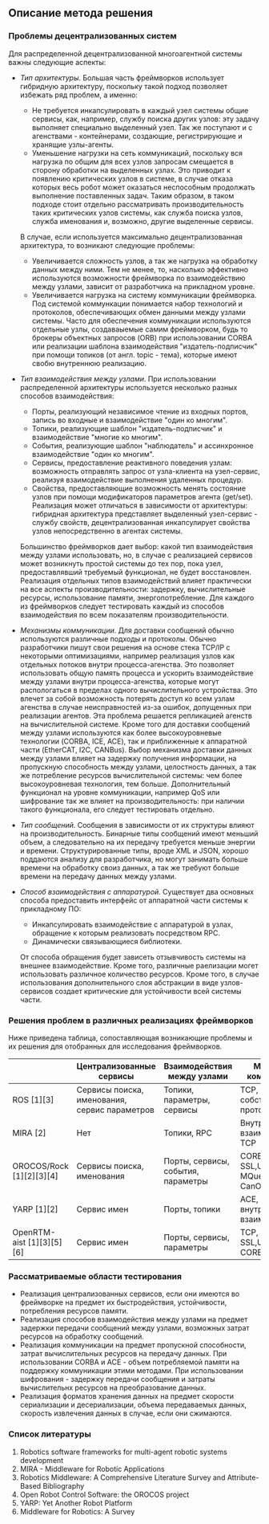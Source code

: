## Описание метода решения

### Проблемы децентрализованных систем

Для распределенной децентрализованной многоагентной системы важны следующие аспекты:

- *Тип архитектуры*. Большая часть фреймворков использует гибридную архитектуру, поскольку такой подход позволяет избежать ряд проблем, а именно:
	- Не требуется инкапсулировать в каждый узел системы общие сервисы, как, например, службу поиска других узлов: эту задачу выполняет специально выделенный узел. Так же поступают и с агенствами - контейнерами, создающие, регистрирующие и хранящие узлы-агенты.
	- Уменьшение нагрузки на сеть коммуникаций, поскольку вся нагрузка по общим для всех узлов запросам смещается в сторону обработки на выделенных узлах. Это приводит к появлению критических узлов в системе, в случае отказа которых весь робот может оказаться неспособным продолжать выполнение поставленных задач. Таким образом, в таком подходе стоит отдельно рассматривать производительность таких критических узлов системы, как служба поиска узлов, служба именования и, возможно, другие выделенные сервисы.
	
	В случае, если используется максимально децентрализованная архитектура, то возникают следующие проблемы:
	- Увеличивается сложность узлов, а так же нагрузка на обработку данных между ними. Тем не менее, то, насколько эффективно используются возможности фреймворка по взаимодействию между узлами, зависит от разработчика на прикладном уровне.
	- Увеличивается нагрузка на систему коммуникации фреймворка. Под системой коммункации понимается набор технологий и протоколов, обеспечивающих обмен данными между узлами системы. Часто для обеспечения коммуникации используются отдельные узлы, создаваыемые самим фреймворком, будь то брокеры объектных запросов (ORB) при использовании CORBA или реализации шаблона взаимодействия "издатель-подписчик" при помощи топиков (от англ. topic - тема), которые имеют свобю внутреннюю реализацию.
	
- *Тип взаимодействия между узлами*. При использовании распределенной архитектуры используется несколько разных способов взаимодействия:
	- Порты, реализующий независимое чтение из входных портов, запись во входные и взаимодействие "один ко многим".
	- Топики, реализующие шаблон "издатель-подписчик" и взаимодействие "многие ко многим".
	- События, реализующие шаблон "наблюдатель" и ассинхронное взаимодействие "один ко многим".
	- Сервисы, предоставление реактивного поведения узлам: возможность отправлять запрос от узла-клиента на узел-сервис, реализуя взаимодействие выполнения удаленных процедур.
	- Свойства, предоставляющие возможность менять состояние узлов при помощи модификаторов параметров агента (get/set). Реализация может отличаться в зависимости от архитектуры: гибридная архитектура представляет выделенный узел-сервис - службу свойств, децентрализованная инкапсулирует свойства узлов непосредственно в агентах системы.
	
	Большинство фреймворков дает выбор: какой тип взаимодействия между узлами использовать, но, в случае с реализацией сервисов может возникнуть простой системы до тех пор, пока узел, предоставлявший требуемый функционал, не будет восстановлен. Реализация отдельных типов взаимодействий влияет практически на все аспекты производительности: задержку, вычислительные ресурсы, использование памяти, энергопотребление. Для каждого из фреймворков следует тестировать каждый из способов взаимодействия по всем показателям производительности.
	
- *Механизмы коммуникации*. Для доставки сообщений обычно используются различные подходы и протоколы. Обычно разработчики пишут свои решения на основе стека TCP/IP с некоторыми оптимизациями, например реализация узлов как отдельных потоков внутри процесса-агенства. Это позволяет использовать общую память процесса и ускорить взаимодействие между узлами внутри процесса-агенства, которые могут распологаться в пределах одного вычислительного устройства. Это влечет за собой возможность потерять доступ ко всем узлам агенства в случае неисправностей из-за ошибок, допущенных при реализации агентов. Эта проблема решается репликацией агенств на вычислительной системе. Кроме того для доставки сообщений между узлами используются как более высокоуровневые технологии (CORBA, ICE, ACE), так и приближенные к аппаратной части (EtherCAT, I2C, CANBus). Выбор механизма доставки данных между узлами влияет на задержку получения информации, на пропускную способность между узлами, целостность данных, а так же потребление ресурсов вычислительной системы: чем более высокоуровневая технология, тем больше. Дополнительный функционал на уровне коммуникации, например QoS или шифрование так же влияет на производительность: при наличии такого функционала, его следует тестировать отдельно.

- *Тип сообщений*. Сообщения в зависимости от их структуры влияют на производительность. Бинарные типы сообщений имеют меньший объем, а следовательно на их передачу требуется меньше энергии и времени. Структурированные типы, вроде XML и JSON, хорошо поддаются анализу для разработчика, но могут занимать больше времени на обработку своиз данных, а так же требуют больше времени на передачу данных между узлами.

- *Способ взаимодействия с аппаратурой*. Существует два основных способа предоставить интерфейс от аппаратной части системы к прикладному ПО:
	- Инкапсулировать взаимодействие с аппаратурой в узлах, обращение к которым реализовать посредством RPC.
	- Динамически связывающиеся библиотеки.
	
	От способа обращения будет зависеть отзывчивость системы на внешнее взаимодействие. Кроме того, различные раелизации могет использовать различное количество ресурсов. Кроме того, в случае использования дополнительного слоя абстракции в виде узлов-сервисов создает критические для устойчивости всей системы части.

### Решения проблем в различных реализациях фреймворков

Ниже приведена таблица, сопоставляющая возникающие проблемы и их решения для отобранных для исследования фреймворков.

|              | Централизованные сервисы                      | Взаимодействия между узлами        | Механизмы коммуникации                                       | Тип сообщений                |
|--------------|-----------------------------------------------|------------------------------------|--------------------------------------------------------------|------------------------------|
| ROS   [1][3]       | Сервисы поиска, именования, сервис параметров | Топики, параметры, сервисы         | TCP, UDP, собственный протокол rosserial                     | Бинарный                     |
| MIRA    [2]     | Нет                                           | Топики, RPC                        | Внутрипроцессное взаимодействие, TCP                         | Бинарный, XML, JSON          |
| OROCOS/Rock [1][2][3][4]  | Сервисы поиска, именования                    | Порты, сервисы, события, параметры | CORBA, TCP, UDP, SSL,UNIX Sockets, MQueue, EtherCAT, CanOPEN | Сериализация на основе CORBA |
| YARP    [1][2]     | Сервис имен                                   | Порты, топики                      | ACE, TCP, UDP, внутрипроцессное взаимодействие               | Бинарный                     |
| OpenRTM-aist [1][3][5][6] | Сервис имен                                   | Порты, сервисы, параметры          | TCP, UDP, SSL,UNIX Sockets, CORBA                            | Сериализация на основе CORBA |

### Рассматриваемые области тестирования

- Реализация централизованных сервисов, если они имеются во фреймворке на предмет их быстродействия, устойчивости, потребления ресурсов памяти.
- Реализация способов взаимодействия между узлами на предмет задержки передачи сообщений между узлами, возможных затрат ресурсов на обработку сообщений.
- Реализация коммуникации на предмет пропускной способности, затрат вычислительных ресурсов на передачу данных. При использовании CORBA и ACE - объем потребляемой памяти на поддержку коммуникации этими методами. При использовании шифрования - задержку передачи сообщения и затраты вычислительнх ресурсов на преобразование данных.
- Реализация форматов хранения данных на предмет скорости сериализации и десериализации, объема передаваемых данных, скорость извлечения данных в случае, если они сжимаются.


### Список литературы

1. Robotics software frameworks for multi-agent robotic systems development
2. MIRA - Middleware for Robotic Applications
3. Robotics Middleware: A Comprehensive Literature Survey and Attribute-Based Bibliography
4. Open Robot Control Software: the OROCOS project
5. YARP: Yet Another Robot Platform
6. Middleware for Robotics: A Survey 